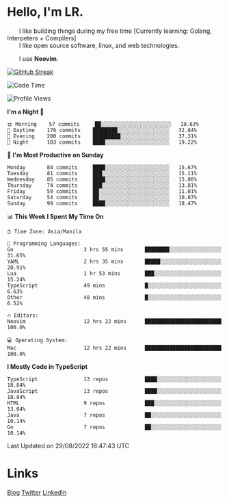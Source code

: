 # Hello, I'm LR. 

  I like building things during my free time [Currently learning: Golang, Interpeters + Compilers]  
  I like open source software, linux, and web technologies.
    
  I use **Neovim**.  
  
[![GitHub Streak](https://github-readme-streak-stats.herokuapp.com?user=laureanray&theme=ayu-light&hide_border=true)](https://git.io/streak-stats)

<!--START_SECTION:waka-->
![Code Time](http://img.shields.io/badge/Code%20Time-126%20hrs-blue)

![Profile Views](http://img.shields.io/badge/Profile%20Views-58-blue)

**I'm a Night 🦉** 

```text
🌞 Morning    57 commits     ██░░░░░░░░░░░░░░░░░░░░░░░   10.63% 
🌆 Daytime    176 commits    ████████░░░░░░░░░░░░░░░░░   32.84% 
🌃 Evening    200 commits    █████████░░░░░░░░░░░░░░░░   37.31% 
🌙 Night      103 commits    ████░░░░░░░░░░░░░░░░░░░░░   19.22%

```
📅 **I'm Most Productive on Sunday** 

```text
Monday       84 commits     ████░░░░░░░░░░░░░░░░░░░░░   15.67% 
Tuesday      81 commits     ███░░░░░░░░░░░░░░░░░░░░░░   15.11% 
Wednesday    85 commits     ████░░░░░░░░░░░░░░░░░░░░░   15.86% 
Thursday     74 commits     ███░░░░░░░░░░░░░░░░░░░░░░   13.81% 
Friday       59 commits     ██░░░░░░░░░░░░░░░░░░░░░░░   11.01% 
Saturday     54 commits     ██░░░░░░░░░░░░░░░░░░░░░░░   10.07% 
Sunday       99 commits     ████░░░░░░░░░░░░░░░░░░░░░   18.47%

```


📊 **This Week I Spent My Time On** 

```text
⌚︎ Time Zone: Asia/Manila

💬 Programming Languages: 
Go                       3 hrs 55 mins       ████████░░░░░░░░░░░░░░░░░   31.65% 
YAML                     2 hrs 35 mins       █████░░░░░░░░░░░░░░░░░░░░   20.91% 
Lua                      1 hr 53 mins        ███░░░░░░░░░░░░░░░░░░░░░░   15.24% 
TypeScript               49 mins             █░░░░░░░░░░░░░░░░░░░░░░░░   6.63% 
Other                    48 mins             █░░░░░░░░░░░░░░░░░░░░░░░░   6.52%

🔥 Editors: 
Neovim                   12 hrs 22 mins      █████████████████████████   100.0%

💻 Operating System: 
Mac                      12 hrs 22 mins      █████████████████████████   100.0%

```

**I Mostly Code in TypeScript** 

```text
TypeScript               13 repos            ████░░░░░░░░░░░░░░░░░░░░░   18.84% 
JavaScript               13 repos            ████░░░░░░░░░░░░░░░░░░░░░   18.84% 
HTML                     9 repos             ███░░░░░░░░░░░░░░░░░░░░░░   13.04% 
Java                     7 repos             ██░░░░░░░░░░░░░░░░░░░░░░░   10.14% 
Go                       7 repos             ██░░░░░░░░░░░░░░░░░░░░░░░   10.14%

```



 Last Updated on 29/08/2022 18:47:43 UTC
<!--END_SECTION:waka-->

# Links
[Blog](https://lr.hashnode.dev)
[Twitter](https://twitter.com/laureanray)
[LinkedIn](https://linkedin.com/in/laureanray)
